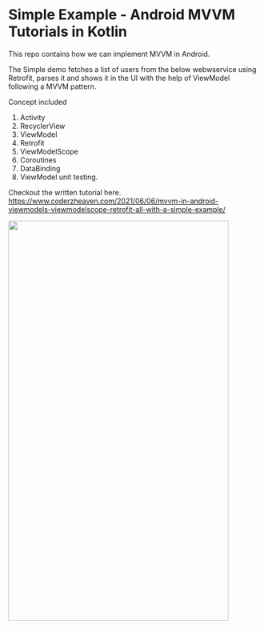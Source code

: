 # Simple Example - Android MVVM Tutorials in Kotlin

This repo contains how we can implement MVVM in Android.

The Simple demo fetches a list of users from the below webwservice using Retrofit, parses it and shows it in the UI with the help of ViewModel following a MVVM pattern.

Concept included

1. Activity
2. RecyclerView
3. ViewModel
4. Retrofit
5. ViewModelScope
6. Coroutines
7. DataBinding
8. ViewModel unit testing.

Checkout the written tutorial here.
https://www.coderzheaven.com/2021/06/06/mvvm-in-android-viewmodels-viewmodelscope-retrofit-all-with-a-simple-example/

<img src="https://github.com/MrVipinVijayan/AndroidTutorialsMVVM/blob/main/screenshots/Screenshot_1623879503.png?raw=true" width="440" height="800" />
